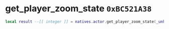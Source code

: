 # get_player_zoom_state `0xBC521A38`

```lua
local result --[[ integer ]] = natives.actor.get_player_zoom_state(_unk0 --[[ integer ]])
```